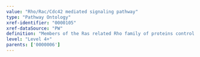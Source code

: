 ```yaml
---
value: "Rho/Rac/Cdc42 mediated signaling pathway"
type: "Pathway Ontology"
xref-identifier: "0000105"
xref-dataSource: "PW"
definition: "Members of the Ras related Rho family of proteins control diverse processes such as actin cytoskeletal rearrangements, morphogenesis of dendritic spines, gene expression. Of note is the fact that cytoskeletal rearrangements, primarily actin remodeling have a role to play in vesicular trafficking, a process regulated by Rab proteins."
level: "Level 4+"
parents: ['0000006']
---
```

